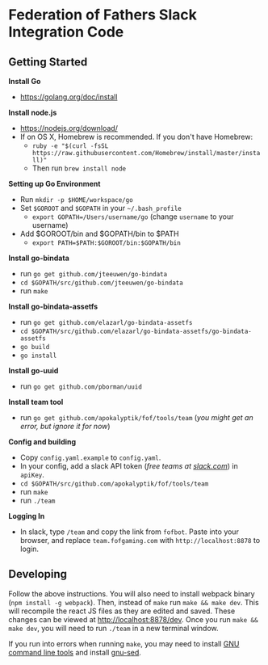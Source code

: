 # Federation of Fathers Slack Integration Code


## Getting Started

**Install Go**
- https://golang.org/doc/install

**Install node.js**
- https://nodejs.org/download/
- If on OS X, Homebrew is recommended. If you don't have Homebrew:
  - `ruby -e "$(curl -fsSL https://raw.githubusercontent.com/Homebrew/install/master/install)"`
  - Then run `brew install node`

**Setting up Go Environment**
- Run `mkdir -p $HOME/workspace/go`
- Set `$GOROOT` and `$GOPATH` in your `~/.bash_profile`
  - `export GOPATH=/Users/username/go` (change `username` to your username)
- Add $GOROOT/bin and $GOPATH/bin to $PATH
  - `export PATH=$PATH:$GOROOT/bin:$GOPATH/bin`
 
**Install go-bindata**
- run `go get github.com/jteeuwen/go-bindata`
- `cd $GOPATH/src/github.com/jteeuwen/go-bindata`
- run `make`

**Install go-bindata-assetfs**
- run `go get github.com/elazarl/go-bindata-assetfs`
- `cd $GOPATH/src/github.com/elazarl/go-bindata-assetfs/go-bindata-assetfs`
- `go build`
- `go install`

**Install go-uuid**
- run `go get github.com/pborman/uuid`

**Install team tool**
- run `go get github.com/apokalyptik/fof/tools/team` (*you might get an error, but ignore it for now*)

**Config and building**
- Copy `config.yaml.example` to `config.yaml`. 
- In your config, add a slack API token (*free teams at [slack.com](https://slack.com/)*) in `apiKey`.
- `cd $GOPATH/src/github.com/apokalyptik/fof/tools/team`
- run `make`
- run `./team`

**Logging In**
- In slack, type `/team` and copy the link from `fofbot`. Paste into your browser, and replace `team.fofgaming.com` with `http://localhost:8878` to login.


## Developing

Follow the above instructions. You will also need to install webpack binary (`npm install -g webpack`). Then, instead of `make` run `make && make dev`. This will recompile the react JS files as they are edited and saved. These changes can be viewed at [http://localhost:8878/dev](http://localhost:8878/dev). Once you run `make && make dev`, you will need to run `./team` in a new terminal window.

If you run into errors when running `make`, you may need to install [GNU command line tools](https://www.topbug.net/blog/2013/04/14/install-and-use-gnu-command-line-tools-in-mac-os-x/) and install [gnu-sed](http://stackoverflow.com/a/30005218).
